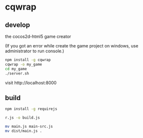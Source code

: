 cqwrap
======

## develop

the cocos2d-html5 game creator

(If you got an error while create the game project on windows, use administrator to run console.)

```bash
npm install -g cqwrap
cqwrap -o my_game
cd my_game
./server.sh
```

visit http://localhost:8000

## build

```bash
npm install -g requirejs
```

```bash
r.js -o build.js
```

```bash
mv main.js main-src.js
mv dist/main.js .
```
